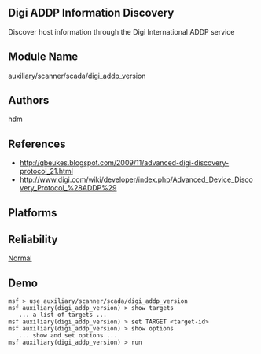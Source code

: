 ## Digi ADDP Information Discovery

Discover host information through the Digi International 
ADDP service


## Module Name
auxiliary/scanner/scada/digi_addp_version

## Authors
hdm


## References
* http://qbeukes.blogspot.com/2009/11/advanced-digi-discovery-protocol_21.html
* http://www.digi.com/wiki/developer/index.php/Advanced_Device_Discovery_Protocol_%28ADDP%29




## Platforms


## Reliability
[Normal](https://github.com/rapid7/metasploit-framework/wiki/Exploit-Ranking)

## Demo

```
msf > use auxiliary/scanner/scada/digi_addp_version
msf auxiliary(digi_addp_version) > show targets
   ... a list of targets ...
msf auxiliary(digi_addp_version) > set TARGET <target-id>
msf auxiliary(digi_addp_version) > show options
   ... show and set options ...
msf auxiliary(digi_addp_version) > run
```
    
    